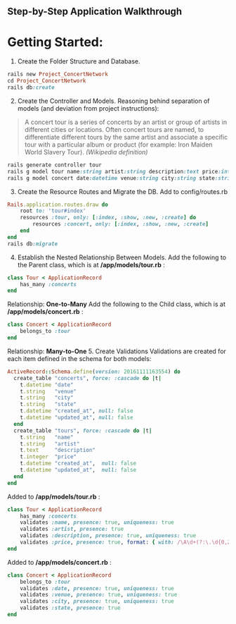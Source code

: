 Step-by-Step Application Walkthrough
-----------------
# Getting Started:
1. Create the Folder Structure and Database.
```Ruby
rails new Project_ConcertNetwork
cd Project_ConcertNetwork
rails db:create
```
2. Create the Controller and Models.
Reasoning behind separation of models (and deviation from project instructions):
> A concert tour is a series of concerts by an artist or group of artists in different cities or locations.
> Often concert tours are named, to differentiate different tours by the same artist and associate a specific tour
> with a particular album or product (for example: Iron Maiden World Slavery Tour). *(Wikipedia definition)*
```Ruby
rails generate controller tour
rails g model tour name:string artist:string description:text price:integer
rails g model concert date:datetime venue:string city:string state:string
```
3. Create the Resource Routes and Migrate the DB.
Add to config/routes.rb
```Ruby
Rails.application.routes.draw do
	root to: 'tour#index'
	resources :tour, only: [:index, :show, :new, :create] do
		resources :concert, only: [:index, :show, :new, :create]
	end
end
rails db:migrate
```
4. Establish the Nested Relationship Between Models.
Add the following to the Parent class, which is at **/app/models/tour.rb** :
```Ruby
class Tour < ApplicationRecord
	has_many :concerts
end
```
Relationship: **One-to-Many**
Add the following to the Child class, which is at **/app/models/concert.rb** :
```Ruby
class Concert < ApplicationRecord
	belongs_to :tour
end
```
Relationship: **Many-to-One**
5. Create Validations
Validations are created for each item defined in the schema for both models:
```Ruby
ActiveRecord::Schema.define(version: 20161111163554) do
  create_table "concerts", force: :cascade do |t|
    t.datetime "date"
    t.string   "venue"
    t.string   "city"
    t.string   "state"
    t.datetime "created_at", null: false
    t.datetime "updated_at", null: false
  end
  create_table "tours", force: :cascade do |t|
    t.string   "name"
    t.string   "artist"
    t.text     "description"
    t.integer  "price"
    t.datetime "created_at",  null: false
    t.datetime "updated_at",  null: false
  end
end
```
Added to **/app/models/tour.rb** :
```Ruby
class Tour < ApplicationRecord
	has_many :concerts
	validates :name, presence: true, uniqueness: true
	validates :artist, presence: true
	validates :description, presence: true, uniqueness: true
	validates :price, presence: true, format: { with: /\A\d+(?:\.\d{0,2})?\z/ }, :numericality: { :greater_than_or_equal_to: 0.01 }
end
```
Added to **/app/models/concert.rb** :
```Ruby
class Concert < ApplicationRecord
	belongs_to :tour
	validates :date, presence: true, uniqueness: true
	validates :venue, presence: true, uniqueness: true
	validates :city, presence: true, uniqueness: true
	validates :state, presence: true
end
```